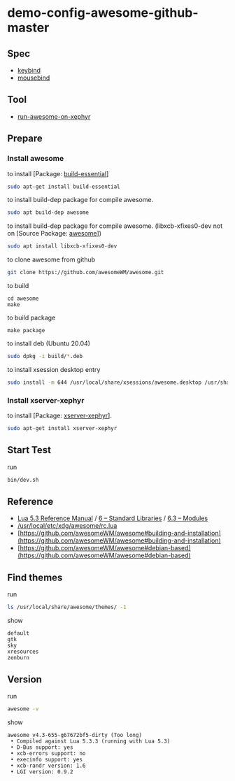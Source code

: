 
# demo-config-awesome-github-master

## Spec

* [keybind](spec-keybind.md)
* [mousebind](spec-mousebind.md)

## Tool

* [run-awesome-on-xephyr](../../../../concept/xephyr/develop-tool/run-awesome-on-xephyr/)



## Prepare

### Install awesome

to install [Package: [build-essential](https://packages.ubuntu.com/bionic/build-essential)]

``` sh
sudo apt-get install build-essential
```

to install build-dep package for compile awesome.

``` sh
sudo apt build-dep awesome
```

to install build-dep package for compile awesome. (libxcb-xfixes0-dev not on [Source Package: [awesome](https://packages.ubuntu.com/source/focal/awesome)])

``` sh
sudo apt install libxcb-xfixes0-dev
```

to clone awesome from github

``` sh
git clone https://github.com/awesomeWM/awesome.git
```

to build

```
cd awesome
make
```

to build package

```
make package
```

to install deb (Ubuntu 20.04)

``` sh
sudo dpkg -i build/*.deb
```

to install xsession desktop entry

```sh
sudo install -m 644 /usr/local/share/xsessions/awesome.desktop /usr/share/xsessions/awesome.desktop
```

### Install xserver-xephyr

to install [Package: [xserver-xephyr](https://packages.ubuntu.com/bionic/xserver-xephyr)].

``` sh
sudo apt-get install xserver-xephyr
```

## Start Test

run

``` sh
bin/dev.sh
```


## Reference

* [Lua 5.3 Reference Manual](https://www.lua.org/manual/5.3/) / [6 – Standard Libraries](https://www.lua.org/manual/5.3/manual.html#6) / [6.3 – Modules](https://www.lua.org/manual/5.3/manual.html#6.3)
* [/usr/local/etc/xdg/awesome/rc.lua](https://github.com/awesomeWM/awesome/blob/master/awesomerc.lua)
* [https://github.com/awesomeWM/awesome#building-and-installation](https://github.com/awesomeWM/awesome#building-and-installation)
* [https://github.com/awesomeWM/awesome#debian-based](https://github.com/awesomeWM/awesome#debian-based)

## Find themes

run

``` sh
ls /usr/local/share/awesome/themes/ -1
```

show

```
default
gtk
sky
xresources
zenburn
```

## Version

run

``` sh
awesome -v
```

show

```
awesome v4.3-655-g67672bf5-dirty (Too long)
 • Compiled against Lua 5.3.3 (running with Lua 5.3)
 • D-Bus support: yes
 • xcb-errors support: no
 • execinfo support: yes
 • xcb-randr version: 1.6
 • LGI version: 0.9.2
```
